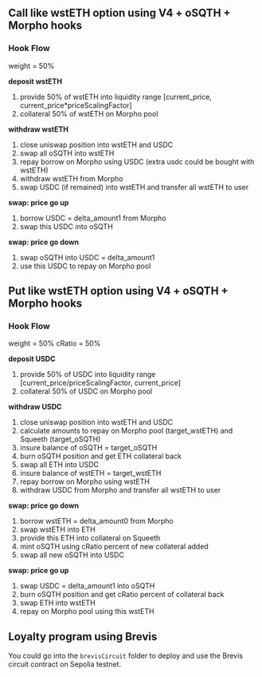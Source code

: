 ##  Call like wstETH option using V4 + oSQTH + Morpho hooks

### Hook Flow

weight = 50%

**deposit wstETH**

1. provide 50% of wstETH into liquidity range [current_price, current_price*priceScalingFactor]
2. collateral 50% of wstETH on Morpho pool

**withdraw wstETH**

1. close uniswap position into wstETH and USDC 
2. swap all oSQTH into wstETH
2. repay borrow on Morpho using USDC (extra usdc could be bought with wstETH)
3. withdraw wstETH from Morpho
4. swap USDC (if remained) into wstETH and transfer all wstETH to user

**swap: price go up**

1. borrow USDC = delta_amount1 from Morpho
2. swap this USDC into oSQTH

**swap: price go down**

1. swap oSQTH into USDC = delta_amount1
2. use this USDC to repay on Morpho pool

## Put like wstETH option using V4 + oSQTH + Morpho hooks

### Hook Flow

weight = 50%
cRatio = 50%

**deposit USDC**

1. provide 50% of USDC into liquidity range [current_price/priceScalingFactor, current_price]
2. collateral 50% of USDC on Morpho pool

**withdraw USDC**

1. close uniswap position into wstETH and USDC 
2. calculate amounts to repay on Morpho pool (target_wstETH) and Squeeth (target_oSQTH) 
3. insure balance of oSQTH = target_oSQTH
4. burn oSQTH position and get ETH collateral back
5. swap all ETH into USDC
6. insure balance of wstETH = target_wstETH
7. repay borrow on Morpho using wstETH
8. withdraw USDC from Morpho and transfer all wstETH to user

**swap: price go down**

1. borrow wstETH = delta_amount0 from Morpho
2. swap wstETH into ETH
3. provide this ETH into collateral on Squeeth
4. mint oSQTH using cRatio percent of new collateral added 
5. swap all new oSQTH into USDC

**swap: price go up**

1. swap USDC = delta_amount1 into oSQTH
2. burn oSQTH position and get cRatio percent of collateral back
3. swap ETH into wstETH
4. repay on Morpho pool using this wstETH

##  Loyalty program using Brevis 

You could go into the `brevisCircuit` folder to deploy and use the Brevis circuit contract on Sepolia testnet.